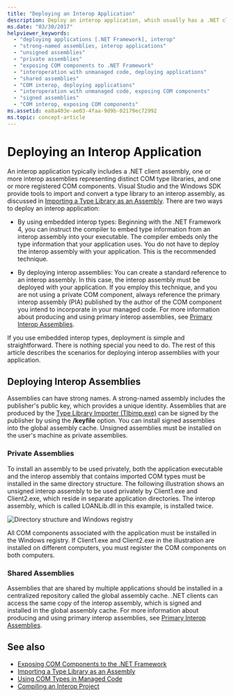 ```yaml
---
title: "Deploying an Interop Application"
description: Deploy an interop application, which usually has a .NET client assembly, interop assemblies of distinct COM type libraries, and registered COM components.
ms.date: "03/30/2017"
helpviewer_keywords: 
  - "deploying applications [.NET Framework], interop"
  - "strong-named assemblies, interop applications"
  - "unsigned assemblies"
  - "private assemblies"
  - "exposing COM components to .NET Framework"
  - "interoperation with unmanaged code, deploying applications"
  - "shared assemblies"
  - "COM interop, deploying applications"
  - "interoperation with unmanaged code, exposing COM components"
  - "signed assemblies"
  - "COM interop, exposing COM components"
ms.assetid: ea8a403e-ae03-4faa-9d9b-02179ec72992
ms.topic: concept-article
---
```

# Deploying an Interop Application

An interop application typically includes a .NET client assembly, one or more interop assemblies representing distinct COM type libraries, and one or more registered COM components. Visual Studio and the Windows SDK provide tools to import and convert a type library to an interop assembly, as discussed in [Importing a Type Library as an Assembly](importing-a-type-library-as-an-assembly.md). There are two ways to deploy an interop application:  
  
- By using embedded interop types: Beginning with the .NET Framework 4, you can instruct the compiler to embed type information from an interop assembly into your executable. The compiler embeds only the type information that your application uses. You do not have to deploy the interop assembly with your application. This is the recommended technique.  
  
- By deploying interop assemblies: You can create a standard reference to an interop assembly. In this case, the interop assembly must be deployed with your application. If you employ this technique, and you are not using a private COM component, always reference the primary interop assembly (PIA) published by the author of the COM component you intend to incorporate in your managed code. For more information about producing and using primary interop assemblies, see [Primary Interop Assemblies](/previous-versions/dotnet/netframework-4.0/aax7sdch(v=vs.100)).  
  
 If you use embedded interop types, deployment is simple and straightforward. There is nothing special you need to do. The rest of this article describes the scenarios for deploying interop assemblies with your application.  
  
## Deploying Interop Assemblies  

 Assemblies can have strong names. A strong-named assembly includes the publisher's public key, which provides a unique identity. Assemblies that are produced by the [Type Library Importer (Tlbimp.exe)](../tools/tlbimp-exe-type-library-importer.md) can be signed by the publisher by using the **/keyfile** option. You can install signed assemblies into the global assembly cache. Unsigned assemblies must be installed on the user's machine as private assemblies.  
  
### Private Assemblies  

 To install an assembly to be used privately, both the application executable and the interop assembly that contains imported COM types must be installed in the same directory structure. The following illustration shows an unsigned interop assembly to be used privately by Client1.exe and Client2.exe, which reside in separate application directories. The interop assembly, which is called LOANLib.dll in this example, is installed twice.  
  
 ![Directory structure and Windows registry](./media/deploying-an-interop-application/com-private-deployment.gif "Directory structure and registry entries for a private deployment")  
  
 All COM components associated with the application must be installed in the Windows registry. If Client1.exe and Client2.exe in the illustration are installed on different computers, you must register the COM components on both computers.  
  
### Shared Assemblies  

 Assemblies that are shared by multiple applications should be installed in a centralized repository called the global assembly cache. .NET clients can access the same copy of the interop assembly, which is signed and installed in the global assembly cache. For more information about producing and using primary interop assemblies, see [Primary Interop Assemblies](/previous-versions/dotnet/netframework-4.0/aax7sdch(v=vs.100)).  
  
## See also

- [Exposing COM Components to the .NET Framework](exposing-com-components.md)
- [Importing a Type Library as an Assembly](importing-a-type-library-as-an-assembly.md)
- [Using COM Types in Managed Code](/previous-versions/dotnet/netframework-4.0/3y76b69k(v=vs.100))
- [Compiling an Interop Project](compiling-an-interop-project.md)
